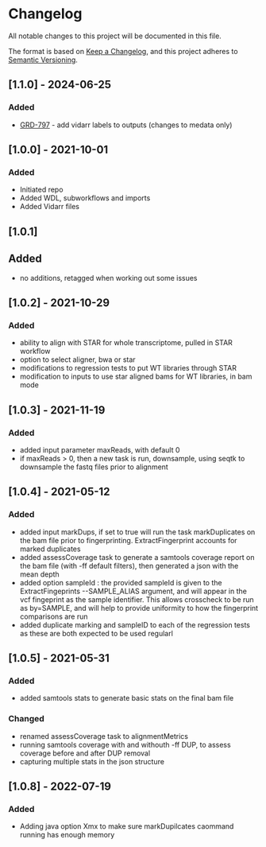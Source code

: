 # Changelog
All notable changes to this project will be documented in this file.

The format is based on [Keep a Changelog](https://keepachangelog.com/en/1.0.0/),
and this project adheres to [Semantic Versioning](https://semver.org/spec/v2.0.0.html).

## [1.1.0] - 2024-06-25
### Added
- [GRD-797](https://jira.oicr.on.ca/browse/GRD-797) - add vidarr labels to outputs (changes to medata only)

## [1.0.0] - 2021-10-01
### Added
- Initiated repo
- Added WDL, subworkflows and imports
- Added Vidarr files

## [1.0.1]
## Added
- no additions, retagged when working out some issues

## [1.0.2] - 2021-10-29
### Added
- ability to align with STAR for whole transcriptome, pulled in STAR workflow
- option to select aligner, bwa or star
- modifications to regression tests to put WT libraries through STAR
- modification to inputs to use star aligned bams for WT libraries, in bam mode

## [1.0.3] - 2021-11-19
### Added
- added input parameter maxReads, with default 0
- if maxReads > 0, then a new task is run, downsample, using seqtk to downsample the fastq files prior to alignment


## [1.0.4] - 2021-05-12
### Added
- added input markDups, if set to true will run the task markDuplicates on the bam file prior to fingerprinting.  ExtractFingerprint accounts for marked duplicates
- added assessCoverage task to generate a samtools coverage report on the bam file (with -ff default filters), then generated a json with the mean depth
- added option sampleId : the provided sampleId is given to the ExtractFingeprints --SAMPLE_ALIAS argument, and will appear in the vcf fingeprint as the sample identifier.  This allows crosscheck to be run as by=SAMPLE, and will help to provide uniformity to how the fingerprint comparisons are run
- added duplicate marking and sampleID to each of the regression tests as these are both expected to be used regularl


## [1.0.5] - 2021-05-31
### Added
- added samtools stats to generate basic stats on the final bam file
### Changed
- renamed assessCoverage task to alignmentMetrics
- running samtools coverage with and withouth -ff DUP, to assess coverage before and after DUP removal
- capturing multiple stats in the json structure

## [1.0.8] - 2022-07-19
### Added
- Adding java option Xmx to make sure markDupilcates caommand running has enough memory
